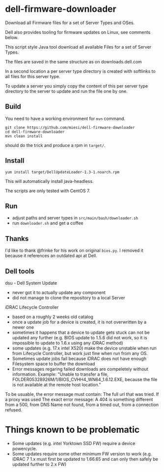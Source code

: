 # dell-firmware-downloader
Download all Firmware files for a set of Server Types and OSes.

Dell also provides tooling for firmware updates on Linux, see comments below.

This script style Java tool download all available Files for a set of Server Types.

The files are saved in the same structure as on downloads.dell.com

In a second location a per server type directory is created with softlinks to all files for this server type.

To update a server you simply copy the content of this per server type directory to the server to update and run the file one by one.

## Build
You need to have a working environment for `mvn` command.

```
git clone https://github.com/miesi/dell-firmware-downloader
cd dell-firmware-downloader
mvn clean install
```

 should do the trick and produce a rpm in `target/`.

## Install
`yum install target/DellUpdateLoader-1.3-1.noarch.rpm`

This will automatically install java-headless.

The scripts are only tested with CentOS 7.

## Run

- adjust paths and server types in `src/main/bash/downloader.sh`
- run `downloader.sh` and get a coffee


## Thanks
I'd like to thank @frinke for his work on original `bios.py`. I removed it because
it references an outdated api at Dell.

## Dell tools

dsu - Dell System Update
- never got it to actually update any component
- did not manage to clone the repository to a local Server

iDRAC Lifecycle Controller
- based on a roughly 2 weeks old catalog
- once a update job for a device is created, it is not overwritten by a newer one
- sometimes it happens that a device to update gets stuck can not be updated any further (e.g. BIOS update to 1.5.6 did not work, so it is impossible to update to 1.6.x using any iDRAC method)
- some updates (e.g. 17.x intel X520) make the device unstable when run from Lifecycle Controller, but work just fine when run from any OS.
- Sometimes update jobs fail because iDRAC does not have enough Filesystem space to buffer the download
- Error messages regaring failed downloads are compeletely without information. Example:
"Unable to transfer a file, FOLDER05328926M/1/BIOS_CVHH4_WN64_1.6.12.EXE, because the file is not available at the remote host location."

To be usuable, the error message must contain:
The full url that was tried.
If a proxy was used
The exact error message: A 404 is something different from a 500, from DNS Name not found, from a timed out, from a connection refused.

# Things known to be problematic
- Some updates (e.g. intel Yorktown SSD FW) require a device powercycle.
- Some updates require some other minimum FW version to work (e.g. iDRAC 7 1.x must first be updated to 1.66.65 and can only then safely be updated further to 2.x FW)
